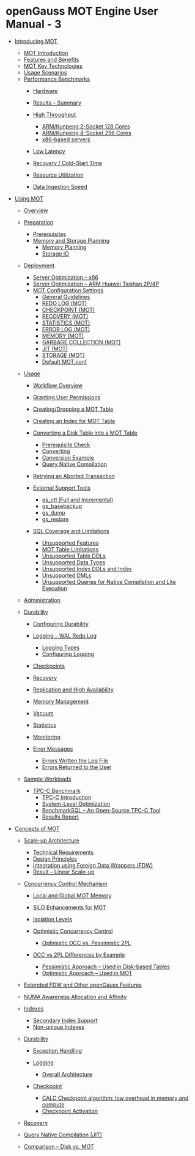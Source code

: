 # openGauss MOT Engine User Manual - 3

-   [Introducing MOT](introducing-mot.md)
    -   [MOT Introduction](mot-introduction.md)
    -   [Features and Benefits](features-and-benefits.md)
    -   [MOT Key Technologies](mot-key-technologies.md)
    -   [Usage Scenarios](usage-scenarios.md)
    -   [Performance Benchmarks](performance-benchmarks.md)
        -   [Hardware](hardware.md)
        -   [Results – Summary](results-summary.md)
        -   [High Throughput](high-throughput.md)
            -   [ARM/Kunpeng 2-Socket 128 Cores](arm-kunpeng-2-socket-128-cores.md)
            -   [ARM/Kunpeng 4-Socket 256 Cores](arm-kunpeng-4-socket-256-cores.md)
            -   [x86-based servers](x86-based-servers.md)

        -   [Low Latency](low-latency.md)
        -   [Recovery / Cold-Start Time](recovery-cold-start-time.md)
        -   [Resource Utilization](resource-utilization.md)
        -   [Data Ingestion Speed](data-ingestion-speed.md)


-   [Using MOT](using-mot.md)
    -   [Overview](overview.md)
    -   [Preparation](preparation.md)
        -   [Prerequisites](prerequisites.md)
        -   [Memory and Storage Planning](memory-and-storage-planning.md)
            -   [Memory Planning](memory-planning.md)
            -   [Storage IO](storage-io.md)


    -   [Deployment](deployment.md)
        -   [Server Optimization – x86](server-optimization-x86.md)
        -   [Server Optimization – ARM Huawei Taishan 2P/4P](server-optimization-arm-huawei-taishan-2p-4p.md)
        -   [MOT Configuration Settings](mot-configuration-settings.md)
            -   [General Guidelines](general-guidelines.md)
            -   [REDO LOG \(MOT\)](redo-log-(mot).md)
            -   [CHECKPOINT \(MOT\)](checkpoint-(mot).md)
            -   [RECOVERY \(MOT\)](recovery-(mot).md)
            -   [STATISTICS \(MOT\)](statistics-(mot).md)
            -   [ERROR LOG \(MOT\)](error-log-(mot).md)
            -   [MEMORY \(MOT\)](memory-(mot).md)
            -   [GARBAGE COLLECTION \(MOT\)](garbage-collection-(mot).md)
            -   [JIT \(MOT\)](jit-(mot).md)
            -   [STORAGE \(MOT\)](storage-(mot).md)
            -   [Default MOT.conf](default-mot-conf.md)


    -   [Usage](usage.md)
        -   [Workflow Overview](workflow-overview.md)
        -   [Granting User Permissions](granting-user-permissions.md)
        -   [Creating/Dropping a MOT Table](creating-dropping-a-mot-table.md)
        -   [Creating an Index for MOT Table](creating-an-index-for-mot-table.md)
        -   [Converting a Disk Table into a MOT Table](converting-a-disk-table-into-a-mot-table.md)
            -   [Prerequisite Check](prerequisite-check.md)
            -   [Converting](converting.md)
            -   [Conversion Example](conversion-example.md)
            -   [Query Native Compilation](query-native-compilation.md)

        -   [Retrying an Aborted Transaction](retrying-an-aborted-transaction.md)
        -   [External Support Tools](external-support-tools.md)
            -   [gs\_ctl \(Full and Incremental\)](gs_ctl-(full-and-incremental).md)
            -   [gs\_basebackup](gs_basebackup.md)
            -   [gs\_dump](gs_dump.md)
            -   [gs\_restore](gs_restore.md)

        -   [SQL Coverage and Limitations](sql-coverage-and-limitations.md)
            -   [Unsupported Features](unsupported-features.md)
            -   [MOT Table Limitations](mot-table-limitations.md)
            -   [Unsupported Table DDLs](unsupported-table-ddls.md)
            -   [Unsupported Data Types](unsupported-data-types.md)
            -   [Unsupported Index DDLs and Index](unsupported-index-ddls-and-index.md)
            -   [Unsupported DMLs](unsupported-dmls.md)
            -   [Unsupported Queries for Native Compilation and Lite Execution](unsupported-queries-for-native-compilation-and-lite-execution.md)


    -   [Administration](administration.md)
    -   [Durability](durability.md)
        -   [Configuring Durability](configuring-durability.md)
        -   [Logging – WAL Redo Log](logging-wal-redo-log.md)
            -   [Logging Types](logging-types.md)
            -   [Configuring Logging](configuring-logging.md)

        -   [Checkpoints](checkpoints.md)
        -   [Recovery](recovery.md)
        -   [Replication and High Availability](replication-and-high-availability.md)
        -   [Memory Management](memory-management.md)
        -   [Vacuum](vacuum.md)
        -   [Statistics](statistics.md)
        -   [Monitoring](monitoring.md)
        -   [Error Messages](error-messages.md)
            -   [Errors Written the Log File](errors-written-the-log-file.md)
            -   [Errors Returned to the User](errors-returned-to-the-user.md)


    -   [Sample Workloads](sample-workloads.md)
        -   [TPC-C Benchmark](tpc-c-benchmark.md)
            -   [TPC-C Introduction](tpc-c-introduction.md)
            -   [System-Level Optimization](system-level-optimization.md)
            -   [BenchmarkSQL – An Open-Source TPC-C Tool](benchmarksql-an-open-source-tpc-c-tool.md)
            -   [Results Report](results-report.md)



-   [Concepts of MOT](concepts-of-mot.md)
    -   [Scale-up Architecture](scale-up-architecture.md)
        -   [Technical Requirements](technical-requirements.md)
        -   [Design Principles](design-principles.md)
        -   [Integration using Foreign Data Wrappers \(FDW\)](integration-using-foreign-data-wrappers-(fdw).md)
        -   [Result – Linear Scale-up](result-linear-scale-up.md)

    -   [Concurrency Control Mechanism](concurrency-control-mechanism.md)
        -   [Local and Global MOT Memory](local-and-global-mot-memory.md)
        -   [SILO Enhancements for MOT](silo-enhancements-for-mot.md)
        -   [Isolation Levels](isolation-levels.md)
        -   [Optimistic Concurrency Control](optimistic-concurrency-control.md)
            -   [Optimistic OCC vs. Pessimistic 2PL](optimistic-occ-vs-pessimistic-2pl.md)

        -   [OCC vs 2PL Differences by Example](occ-vs-2pl-differences-by-example.md)
            -   [Pessimistic Approach – Used in Disk-based Tables](pessimistic-approach-used-in-disk-based-tables.md)
            -   [Optimistic Approach – Used in MOT](optimistic-approach-used-in-mot.md)


    -   [Extended FDW and Other openGauss Features](extended-fdw-and-other-opengauss-features.md)
    -   [NUMA Awareness Allocation and Affinity](numa-awareness-allocation-and-affinity.md)
    -   [Indexes](indexes.md)
        -   [Secondary Index Support](secondary-index-support.md)
        -   [Non-unique Indexes](non-unique-indexes.md)

    -   [Durability](durability-0.md)
        -   [Exception Handling](exception-handling.md)
        -   [Logging](logging.md)
            -   [Overall Architecture](overall-architecture.md)

        -   [Checkpoint](checkpoint.md)
            -   [CALC Checkpoint algorithm: low overhead in memory and compute](calc-checkpoint-algorithm-low-overhead-in-memory-and-compute.md)
            -   [Checkpoint Activation](checkpoint-activation.md)


    -   [Recovery](recovery-1.md)
    -   [Query Native Compilation \(JIT\)](query-native-compilation-(jit).md)
    -   [Comparison – Disk vs. MOT](comparison-disk-vs-mot.md)


